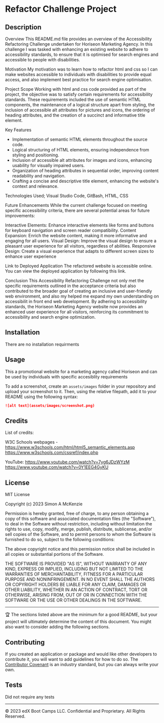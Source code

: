 # Refactor Challenge Project

## Description 

Overview
This README.md file provides an overview of the Accessibility Refactoring Challenge undertaken for Horiseon Marketing Agency. In this challenge I was tasked with enhancing an existing website to adhere to accessibility standards, to ensure that it is optimised for search engines and accessible to people with disabilities.

Motivation
My motivation was to learn how to refactor html and css so I can make websites accessible to individuals with disabilities to provide equal access, and also implement best practice for search engine optimisation. 

Project Scope
Working with html and css code provided as part of the project, the objective was to satisfy certain requirements for accessibility standards. These requirements included the use of semantic HTML components, the maintenance of a logical structure apart from styling, the inclusion of accessible alt attributes for pictures and icons, the ordering of heading attributes, and the creation of a succinct and informative title element.


Key Features
- Implementation of semantic HTML elements throughout the source code.
- Logical structuring of HTML elements, ensuring independence from styling and positioning.
- Inclusion of accessible alt attributes for images and icons, enhancing usability for visually impaired users.
- Organization of heading attributes in sequential order, improving content readability and navigation.
- Crafting a concise and descriptive title element, enhancing the website's context and relevance.

Technologies Used; 
Visual Studio Code, GitBash, HTML, CSS

Future Enhancements
While the current challenge focused on meeting specific accessibility criteria, there are several potential areas for future improvements:

Interactive Elements: Enhance interactive elements like forms and buttons for keyboard navigation and screen reader compatibility.
Content Expansion: Enrich the website content, making it more informative and engaging for all users.
Visual Design: Improve the visual design to ensure a pleasant user experience for all visitors, regardless of abilities.
Responsive Design: Create a visual experience that adapts to different screen sizes to enhance user experience

Link to Deployed Application
The refactored website is accessible online. You can view the deployed application by following this link.

Conclusion
This Accessibility Refactoring Challenge not only met the specific requirements outlined in the acceptance criteria but also contributed to the broader goal of creating an inclusive and user-friendly web environment, and also my helped me expand my own understanding on accessibilit in front end web development. By adhering to accessibility standards, the Horiseon Marketing Agency website now provides an enhanced user experience for all visitors, reinforcing its commitment to accessibility and search engine optimization.
## Installation

There are no installation requirments


## Usage 

This a promotional website for a marketing agency called Horiseon and can be used by individuals with specific accesiblity requirements 

To add a screenshot, create an `assets/images` folder in your repository and upload your screenshot to it. Then, using the relative filepath, add it to your README using the following syntax:

```md
![alt text](assets/images/screenshot.png)
```


## Credits

List of credits:

W3C Schools webpages - 
https://www.w3schools.com/html/html5_semantic_elements.asp
https://www.w3schools.com/cssref/index.php

YouTube:
https://www.youtube.com/watch?v=7yg6JDzWYzM
https://www.youtube.com/watch?v=0Y1EEG4GyKU


## License

MIT License

Copyright (c) 2023 Simon A McKenzie

Permission is hereby granted, free of charge, to any person obtaining a copy
of this software and associated documentation files (the "Software"), to deal
in the Software without restriction, including without limitation the rights
to use, copy, modify, merge, publish, distribute, sublicense, and/or sell
copies of the Software, and to permit persons to whom the Software is
furnished to do so, subject to the following conditions:

The above copyright notice and this permission notice shall be included in all
copies or substantial portions of the Software.

THE SOFTWARE IS PROVIDED "AS IS", WITHOUT WARRANTY OF ANY KIND, EXPRESS OR
IMPLIED, INCLUDING BUT NOT LIMITED TO THE WARRANTIES OF MERCHANTABILITY,
FITNESS FOR A PARTICULAR PURPOSE AND NONINFRINGEMENT. IN NO EVENT SHALL THE
AUTHORS OR COPYRIGHT HOLDERS BE LIABLE FOR ANY CLAIM, DAMAGES OR OTHER
LIABILITY, WHETHER IN AN ACTION OF CONTRACT, TORT OR OTHERWISE, ARISING FROM,
OUT OF OR IN CONNECTION WITH THE SOFTWARE OR THE USE OR OTHER DEALINGS IN THE
SOFTWARE.


---

🏆 The sections listed above are the minimum for a good README, but your project will ultimately determine the content of this document. You might also want to consider adding the following sections.

## Contributing

If you created an application or package and would like other developers to contribute it, you will want to add guidelines for how to do so. The [Contributor Covenant](https://www.contributor-covenant.org/) is an industry standard, but you can always write your own.

## Tests

Did not require any tests

---

© 2023 edX Boot Camps LLC. Confidential and Proprietary. All Rights Reserved.
